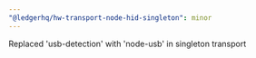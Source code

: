 ```yaml
---
"@ledgerhq/hw-transport-node-hid-singleton": minor
---
```


Replaced 'usb-detection' with 'node-usb' in singleton transport
